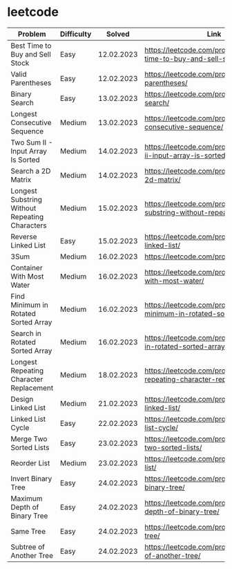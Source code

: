 # leetcode

| Problem                                        | Difficulty | Solved     | Link                                                                          |
| ---------------------------------------------- | ---------- | ---------- | ----------------------------------------------------------------------------- |
| Best Time to Buy and Sell Stock                | Easy       | 12.02.2023 | https://leetcode.com/problems/best-time-to-buy-and-sell-stock/                |
| Valid Parentheses                              | Easy       | 12.02.2023 | https://leetcode.com/problems/valid-parentheses/                              |
| Binary Search                                  | Easy       | 13.02.2023 | https://leetcode.com/problems/binary-search/                                  |
| Longest Consecutive Sequence                   | Medium     | 13.02.2023 | https://leetcode.com/problems/longest-consecutive-sequence/                   |
| Two Sum II - Input Array Is Sorted             | Medium     | 14.02.2023 | https://leetcode.com/problems/two-sum-ii-input-array-is-sorted/               |
| Search a 2D Matrix                             | Medium     | 14.02.2023 | https://leetcode.com/problems/search-a-2d-matrix/                             |
| Longest Substring Without Repeating Characters | Medium     | 15.02.2023 | https://leetcode.com/problems/longest-substring-without-repeating-characters/ |
| Reverse Linked List                            | Easy       | 15.02.2023 | https://leetcode.com/problems/reverse-linked-list/                            |
| 3Sum                                           | Medium     | 16.02.2023 | https://leetcode.com/problems/3sum/                                           |
| Container With Most Water                      | Medium     | 16.02.2023 | https://leetcode.com/problems/container-with-most-water/                      |
| Find Minimum in Rotated Sorted Array           | Medium     | 16.02.2023 | https://leetcode.com/problems/find-minimum-in-rotated-sorted-array/           |
| Search in Rotated Sorted Array                 | Medium     | 16.02.2023 | https://leetcode.com/problems/search-in-rotated-sorted-array/                 |
| Longest Repeating Character Replacement        | Medium     | 18.02.2023 | https://leetcode.com/problems/longest-repeating-character-replacement/        |
| Design Linked List                             | Medium     | 21.02.2023 | https://leetcode.com/problems/design-linked-list/                             |
| Linked List Cycle                              | Easy       | 22.02.2023 | https://leetcode.com/problems/linked-list-cycle/                              |
| Merge Two Sorted Lists                         | Easy       | 23.02.2023 | https://leetcode.com/problems/merge-two-sorted-lists/                         |
| Reorder List                                   | Medium     | 23.02.2023 | https://leetcode.com/problems/reorder-list/                                   |
| Invert Binary Tree                             | Easy       | 24.02.2023 | https://leetcode.com/problems/invert-binary-tree/                             |
| Maximum Depth of Binary Tree                   | Easy       | 24.02.2023 | https://leetcode.com/problems/maximum-depth-of-binary-tree/                   |
| Same Tree                                      | Easy       | 24.02.2023 | https://leetcode.com/problems/same-tree/                                      |
| Subtree of Another Tree                        | Easy       | 24.02.2023 | https://leetcode.com/problems/subtree-of-another-tree/                        |
